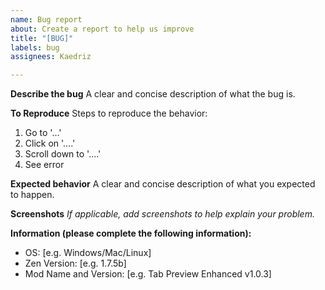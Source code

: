 ```yaml
---
name: Bug report
about: Create a report to help us improve
title: "[BUG]"
labels: bug
assignees: Kaedriz

---
```


**Describe the bug**
A clear and concise description of what the bug is.

**To Reproduce**
Steps to reproduce the behavior:
1. Go to '...'
2. Click on '....'
3. Scroll down to '....'
4. See error

**Expected behavior**
A clear and concise description of what you expected to happen.

**Screenshots**
*If applicable, add screenshots to help explain your problem.*

**Information (please complete the following information):**
 - OS: [e.g. Windows/Mac/Linux]
 - Zen Version: [e.g. 1.7.5b]
 - Mod Name and Version: [e.g. Tab Preview Enhanced v1.0.3]
